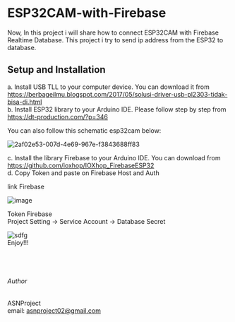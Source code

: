 # ESP32CAM-with-Firebase
Now, In this project i will share how to connect ESP32CAM with Firebase Realtime Database. This project i try to send ip address from the ESP32 to database.  

## Setup and Installation
a. Install USB TLL to your computer device. You can download it from https://berbageilmu.blogspot.com/2017/05/solusi-driver-usb-pl2303-tidak-bisa-di.html<br />
b. Install ESP32 library to your Arduino IDE. Please follow step by step from https://dt-production.com/?p=346

You can also follow this schematic esp32cam below:

![2af02e53-007d-4e69-967e-f3843688ff83](https://user-images.githubusercontent.com/49858542/101568721-b3c1c480-3a05-11eb-9f2d-dcc4f931f330.jpg)


c. Install the library Firebase to your Arduino IDE. You can download from https://github.com/ioxhop/IOXhop_FirebaseESP32<br />
d. Copy Token and paste on Firebase Host and Auth

  link Firebase

![image](https://user-images.githubusercontent.com/49858542/90312012-368cb400-df2b-11ea-88f9-d1484a30ae83.png) 

  Token Firebase<br />
   Project Setting -> Service Account -> Database Secret

![sdfg](https://user-images.githubusercontent.com/49858542/90312054-8cf9f280-df2b-11ea-96e4-4515ad7d35aa.png) 
<br />
Enjoy!!!
<br />
<br />
<br />
<br />

###### Author

ASNProject<br />
email: asnproject02@gmail.com
